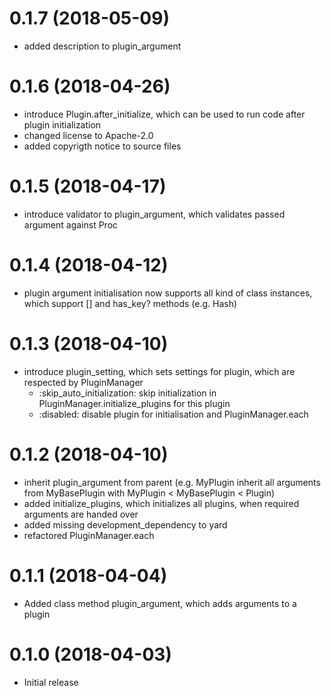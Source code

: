 0.1.7 (2018-05-09)
==================

- added description to plugin\_argument

0.1.6 (2018-04-26)
==================

- introduce Plugin.after\_initialize, which can be used to run code after
  plugin initialization
- changed license to Apache-2.0
- added copyrigth notice to source files

0.1.5 (2018-04-17)
==================

- introduce validator to plugin\_argument, which validates passed argument
  against Proc

0.1.4 (2018-04-12)
==================

- plugin argument initialisation now supports all kind of class instances,
  which support [] and has\_key? methods (e.g. Hash)

0.1.3 (2018-04-10)
==================

- introduce plugin\_setting, which sets settings for plugin, which are
  respected by PluginManager
  - :skip\_auto\_initialization: skip initialization in
    PluginManager.initialize\_plugins for this plugin
  - :disabled: disable plugin for initialisation and PluginManager.each

0.1.2 (2018-04-10)
==================

- inherit plugin\_argument from parent (e.g. MyPlugin inherit all arguments
  from MyBasePlugin with MyPlugin < MyBasePlugin < Plugin)
- added initialize\_plugins, which initializes all plugins, when required
  arguments are handed over
- added missing development\_dependency to yard
- refactored PluginManager.each

0.1.1 (2018-04-04)
==================

- Added class method plugin\_argument, which adds arguments to a plugin

0.1.0 (2018-04-03)
==================

- Initial release

